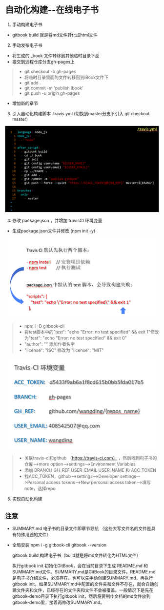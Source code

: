 # 自动化构建--在线电子书

1. 手动构建电子书
- gitbook build 就是将md文件转化成html文件

2. 手动发布电子书
- 将生成的 _book 文件转移到其他临时目录下面
- 提交到远程仓库分支gh-pages上
> - git checkout -b gh-pages
> - 将临时目录里面的文件转移回到iBook文件下
> - git add .
> - git commit -m 'publish ibook'
> - git push -u origin gh-pages
- 增加新的章节

3. 引入自动化构建脚本 .travis.yml (切换到master分支下引入 git checkout master)

![travis.yml](../image/travis.png)

4. 修改 package.json ，并增加 travisCI 环境变量
- 生成package.json文件并修改 (npm init -y)

![travis-ci](../image/travis-ci(2).png)

> - npm i -D gitbook-cli
> - 将test脚本中的"test": "echo \"Error: no test specified\" && exit 1"修改为"test": "echo \"Error: no test specified\" && exit 0"
> - "author": "" 添加作者名字
> - "license": "ISC" 修改为 "license": "MIT"

![travis-ci](../image/travis-ci(1).png)

> - 关联travis-ci和github （https://travis-ci.com） ，然后找到电子书的仓库-->more option-->settings-->Environment Variables
> - 添加 BRANCH GH_REF USER_EMAIL USER_NAME 和 ACC_TOKEN
> - 找ACC_TOKEN，github-->settings-->Developer settings-->Personal access tokens-->New personal access token-->填写note，选择repo

5. 实现自动化构建

## 注意
- SUMMARY.md 电子书的目录文件即章节导航  （这些大写文件名的文件是具有特殊用途的文件）
- 全局安装 npm i -g gitbook-cli  gitbook --version

    gitbook build 构建电子书（build就是将md文件转化为HTML文件）

    执行gitbook init 初始化GitBook，会在当前目录下生成 README.md 和 SUMMARY.md文件。SUMMARY.md是GitBook的目录文件。README.md是电子书介绍文件，必须存在。也可以先手动创建SUMMARY.md，再执行gitbook init，如果SUMMARY.md中配置的文件夹和文件不存在，就会自动创建文件夹和文件，已经存在的文件夹和文件不会被覆盖。一般情况下是先在gitbook-demo目录下执行gitbook init，然后将要制作文档的md文件放到gitbook-demo里，接着再修改SUMMARY.md。